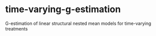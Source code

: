 # time-varying-g-estimation
G-estimation of linear structural nested mean models for time-varying treatments
